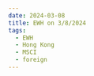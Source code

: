 ```yaml
---
date: 2024-03-08
title: EWH on 3/8/2024
tags: 
  - EWH
  - Hong Kong
  - MSCI
  - foreign
---
```

<div class="post">
<snapshot-grid 
    :reports="['2024/03/07/CTA/EWH', '2024/03/08/CTA/EWH', '2024/03/08/MTP/EWH']"
    chart="2024/03/08/Chart/EWH"
/>
<p>

</p>
<p>

</p>
</div>